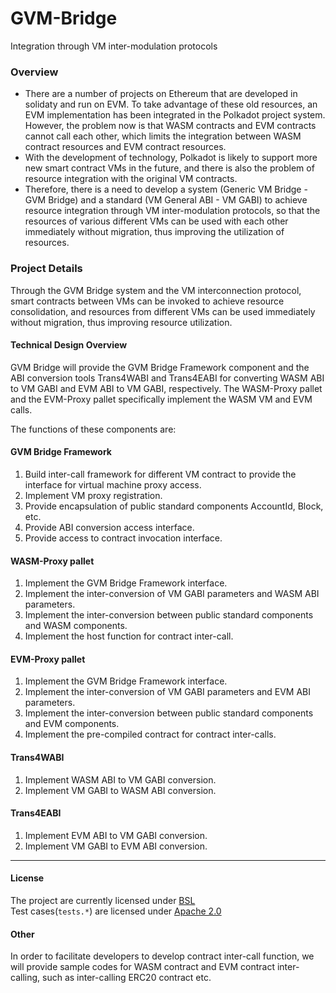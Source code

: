 # GVM-Bridge
Integration through VM inter-modulation protocols

### Overview
* There are a number of projects on Ethereum that are developed in solidaty and run on EVM. To take advantage of these old resources, an EVM implementation has been integrated in the Polkadot project system. However, the problem now is that WASM contracts and EVM contracts cannot call each other, which limits the integration between WASM contract resources and EVM contract resources.
* With the development of technology, Polkadot is likely to support more new smart contract VMs in the future, and there is also the problem of resource integration with the original VM contracts.
* Therefore, there is a need to develop a system (Generic VM Bridge - GVM Bridge) and a standard (VM General ABI - VM GABI) to achieve resource integration through VM inter-modulation protocols, so that the resources of various different VMs can be used with each other immediately without migration, thus improving the utilization of resources.

### Project Details
Through the GVM Bridge system and the VM interconnection protocol, smart contracts between VMs can be invoked to achieve resource consolidation, and resources from different VMs can be used immediately without migration, thus improving resource utilization.

#### **Technical Design Overview**
GVM Bridge will provide the GVM Bridge Framework component and the ABI conversion tools Trans4WABI and Trans4EABI for converting WASM ABI to VM GABI and EVM ABI to VM GABI, respectively.
The WASM-Proxy pallet and the EVM-Proxy pallet specifically implement the WASM VM and EVM calls.

The functions of these components are:
#### **GVM Bridge Framework**
1. Build inter-call framework for different VM contract to provide the interface for virtual machine proxy access.
2. Implement VM proxy registration.
3. Provide encapsulation of public standard components AccountId, Block, etc.
4. Provide ABI conversion access interface.
5. Provide access to contract invocation interface.

#### **WASM-Proxy pallet**
1. Implement the GVM Bridge Framework interface.
2. Implement the inter-conversion of VM GABI parameters and WASM ABI parameters.
3. Implement the inter-conversion between public standard components and WASM components.
4. Implement the host function for contract inter-call.

#### **EVM-Proxy pallet**
1. Implement the GVM Bridge Framework interface.
2. Implement the inter-conversion of VM GABI parameters and EVM ABI parameters.
3. Implement the inter-conversion between public standard components and EVM components.
4. Implement the pre-compiled contract for contract inter-calls.

#### **Trans4WABI**
1. Implement WASM ABI to VM GABI conversion.
2. Implement VM GABI to WASM ABI conversion.

#### **Trans4EABI**
1. Implement EVM ABI to VM GABI conversion.
2. Implement VM GABI to EVM ABI conversion.

-------
#### **License**
The project are currently licensed under [BSL](https://github.com/CycanTech/GVM-Bridge/blob/main/License-BSL)<br>
Test cases(`tests.*`) are licensed under [Apache 2.0](https://github.com/CycanTech/GVM-Bridge/blob/main/License-APACHE2)

#### **Other**
In order to facilitate developers to develop contract inter-call function, we will provide sample codes for WASM contract and EVM contract inter-calling, such as inter-calling ERC20 contract etc.
